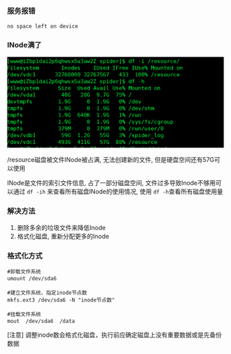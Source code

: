 ### 服务报错
```
no space left on device
```

### INode满了
![](/assets/inode.png)

/resource磁盘被文件INode被占满, 无法创建新的文件, 但是硬盘空间还有57G可以使用

INode是文件的索引文件信息, 占了一部分磁盘空间, 文件过多导致Inode不够用可以通过 `df -ih` 来查看所有磁盘INode的使用情况, 使用 `df -h`查看所有磁盘使用量


### 解决方法
1. 删除多余的垃圾文件来降低Inode
2. 格式化磁盘, 重新分配更多的Inode

### 格式化方式
```
#卸载文件系统
umount /dev/sda6

#建立文件系统，指定inode节点数
mkfs.ext3 /dev/sda6 -N "inode节点数"

#挂载文件系统
mout  /dev/sda6  /data
```

[注意] 调整inode数会格式化磁盘，执行前应确定磁盘上没有重要数据或是先备份数据